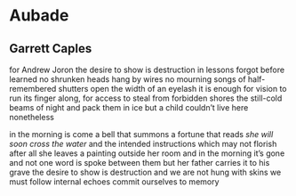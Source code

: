 # Aubade
## Garrett Caples
for Andrew Joron
the desire to show is destruction
in lessons forgot before learned
no shrunken heads hang by wires
no mourning songs of half-remembered
shutters open the width of an eyelash
it is enough for vision to run
its finger along, for access to steal
from forbidden shores the still-cold
beams of night and pack them in ice
but a child couldn’t live here nonetheless

in the morning is come a bell that summons
a fortune that reads _she will soon_
 _cross the water_ and the intended instructions
which may not florish after all
she leaves a painting outside her room
and in the morning it’s gone
and not one word is spoke between them
but her father carries it to his grave
the desire to show is destruction
and we are not hung with skins
we must follow internal echoes
commit ourselves to memory